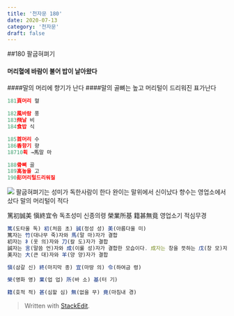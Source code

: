 ```yaml
---
title: '천자문 180'
date: 2020-07-13
category: '천자문'
draft: false
---
```

##180  팔굽혀펴기
 #### 머리혈에 바람이 불어 밥이 날아왔다
####말의 머리에 향기가 난다
####말의 골뼈는 높고 머리털이 드리워진 표가난다

```js
181頁머리 혈

182風바람 풍
183飛날 비
184食밥 식

185首머리 수
186香향기 향
18710획 →馬말 마

188骨뼈 골
189高높을 고
190髟머리털드리워질

```
![](https://i.ibb.co/Y3cw2nN/Screen-Shot-2020-07-13-at-12-05-05-PM.png)
팔굽혀펴기는 성미가 독한사람이 한다
완이는 말위에서 신이났다
향수는 영업소에서 샀다
말의 머리털이 적다

篤初誠美  愼終宜令 독초성미 신종의령
榮業所基  籍甚無竟 영업소기 적심무경
```js
篤(도타울 독) 初(처음 초) 誠(정성 성) 美(아름다울 미)
篤자는 竹(대나무 죽)자와 馬(말 마)자가 결합
初자는 衤(옷 의)자와 刀(칼 도)자가 결합
誠자는 言(말씀 언)자와 成(이룰 성)자가 결합한 모습이다. 成자는 창을 뜻하는 戊(창 모)자와 丁(못 정)자가 결합
美자는 大(큰 대)자와 羊(양 양)자가 결합

愼(삼갈 신) 終(마지막 종) 宜(마땅 의) 令(하여금 령)

榮(영화 영) 業(업 업) 所(바 소) 基(터 기)

籍(호적 적) 甚(심할 심) 無(없을 무) 竟(마침내 경)


```
> Written with [StackEdit](https://stackedit.io/).
<!--stackedit_data:
eyJoaXN0b3J5IjpbNzYyODgwMzQxLDc5NzkzNDE3MSwtMTQ4Mz
Q3OTcwLDk5MDg1MzM2Niw4MjE3MjQ0OTddfQ==
-->
